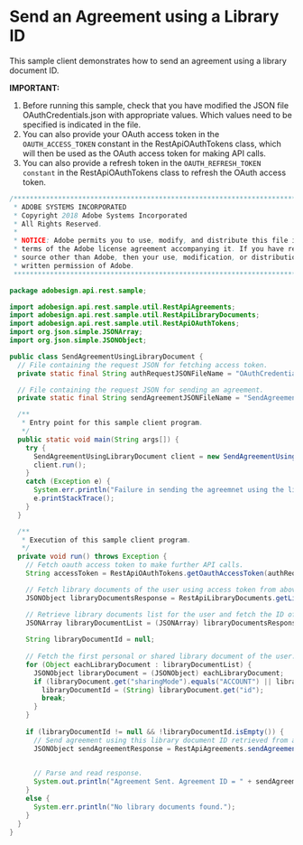 # Send an Agreement using a Library ID

This sample client demonstrates how to send an agreement using a library document ID.

**IMPORTANT:**

1. Before running this sample, check that you have modified the JSON file OAuthCredentials.json with appropriate values. Which values need to be specified is indicated in the file.
2. You can also provide your OAuth access token in the `OAUTH_ACCESS_TOKEN` constant in the RestApiOAuthTokens class, which will then be used as the OAuth access token for making API calls.
3. You can also provide a refresh token in the `OAUTH_REFRESH_TOKEN constant` in the RestApiOAuthTokens class to refresh the OAuth access token.

```java
/*************************************************************************
 * ADOBE SYSTEMS INCORPORATED
 * Copyright 2018 Adobe Systems Incorporated
 * All Rights Reserved.
 * 
 * NOTICE: Adobe permits you to use, modify, and distribute this file in accordance with the
 * terms of the Adobe license agreement accompanying it. If you have received this file from a
 * source other than Adobe, then your use, modification, or distribution of it requires the prior
 * written permission of Adobe.
 **************************************************************************/

package adobesign.api.rest.sample;

import adobesign.api.rest.sample.util.RestApiAgreements;
import adobesign.api.rest.sample.util.RestApiLibraryDocuments;
import adobesign.api.rest.sample.util.RestApiOAuthTokens;
import org.json.simple.JSONArray;
import org.json.simple.JSONObject;

public class SendAgreementUsingLibraryDocument {
  // File containing the request JSON for fetching access token.
  private static final String authRequestJSONFileName = "OAuthCredentials.json";

  // File containing the request JSON for sending an agreement.
  private static final String sendAgreementJSONFileName = "SendAgreement.json";

  /**
   * Entry point for this sample client program.
   */
  public static void main(String args[]) {
    try {
      SendAgreementUsingLibraryDocument client = new SendAgreementUsingLibraryDocument();
      client.run();
    }
    catch (Exception e) {
      System.err.println("Failure in sending the agreemnet using the library document ID specified.");
      e.printStackTrace();
    }
  }

  /**
   * Execution of this sample client program.
   */
  private void run() throws Exception {
    // Fetch oauth access token to make further API calls.
    String accessToken = RestApiOAuthTokens.getOauthAccessToken(authRequestJSONFileName);

    // Fetch library documents of the user using access token from above.
    JSONObject libraryDocumentsResponse = RestApiLibraryDocuments.getLibraryDocuments(accessToken);

    // Retrieve library documents list for the user and fetch the ID of first library document.
    JSONArray libraryDocumentList = (JSONArray) libraryDocumentsResponse.get("libraryDocumentList");
    
    String libraryDocumentId = null;
    
    // Fetch the first personal or shared library document of the user.
    for (Object eachLibraryDocument : libraryDocumentList) {
      JSONObject libraryDocument = (JSONObject) eachLibraryDocument;
      if (libraryDocument.get("sharingMode").equals("ACCOUNT") || libraryDocument.get("sharingMode").equals("GROUP") || libraryDocument.get("sharingMode").equals("USER")) {
        libraryDocumentId = (String) libraryDocument.get("id");
        break;
      }
    }
    
    if (libraryDocumentId != null && !libraryDocumentId.isEmpty()) {
      // Send agreement using this library document ID retrieved from above.
      JSONObject sendAgreementResponse = RestApiAgreements.sendAgreement(accessToken, sendAgreementJSONFileName, libraryDocumentId,
                                                                         RestApiAgreements.DocumentIdentifierName.LIBRARY_DOCUMENT_ID);

      // Parse and read response.
      System.out.println("Agreement Sent. Agreement ID = " + sendAgreementResponse.get("id"));
    }
    else {
      System.err.println("No library documents found.");
    }
  }
}
```